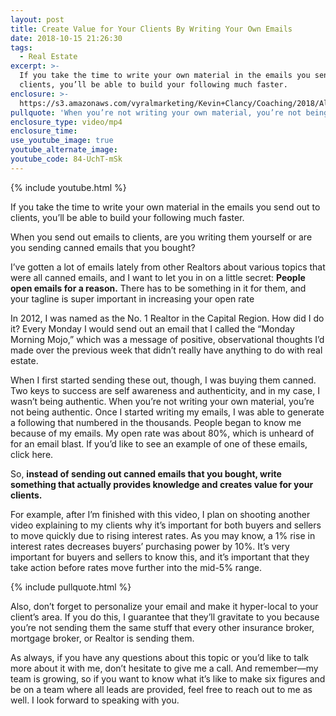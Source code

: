 ```yaml
---
layout: post
title: Create Value for Your Clients By Writing Your Own Emails
date: 2018-10-15 21:26:30
tags:
  - Real Estate
excerpt: >-
  If you take the time to write your own material in the emails you send out to
  clients, you’ll be able to build your following much faster.
enclosure: >-
  https://s3.amazonaws.com/vyralmarketing/Kevin+Clancy/Coaching/2018/Albany+Real+Estate+Agent-+Create+Value+for+Clients.mp4
pullquote: 'When you’re not writing your own material, you’re not being authentic.'
enclosure_type: video/mp4
enclosure_time:
use_youtube_image: true
youtube_alternate_image:
youtube_code: 84-UchT-mSk
---
```


{% include youtube.html %}

If you take the time to write your own material in the emails you send out to clients, you’ll be able to build your following much faster.

When you send out emails to clients, are you writing them yourself or are you sending canned emails that you bought?&nbsp;

I’ve gotten a lot of emails lately from other Realtors about various topics that were all canned emails, and I want to let you in on a little secret: **People open emails for a reason.**&nbsp;There has to be something in it for them, and your tagline is super important in increasing your open rate&nbsp;

In 2012, I was named as the No. 1 Realtor in the Capital Region. How did I do it? Every Monday I would send out an email that I called the “Monday Morning Mojo,” which was a message of positive, observational thoughts I’d made over the previous week that didn’t really have anything to do with real estate.

When I first started sending these out, though, I was buying them canned. Two keys to success are self awareness and authenticity, and in my case, I wasn’t being authentic. When you’re not writing your own material, you’re not being authentic. Once I started writing my emails, I was able to generate a following that numbered in the thousands. People began to know me because of my emails. My open rate was about 80%, which is unheard of for an email blast. If you’d like to see an example of one of these emails, click here. &nbsp;

So, **instead of sending out canned emails that you bought, write something that actually provides knowledge and creates value for your clients.**&nbsp;

For example, after I’m finished with this video, I plan on shooting another video explaining to my clients why it’s important for both buyers and sellers to move quickly due to rising interest rates. As you may know, a 1% rise in interest rates decreases buyers’ purchasing power by 10%. It’s very important for buyers and sellers to know this, and it’s important that they take action before rates move further into the mid-5% range.

{% include pullquote.html %}

Also, don’t forget to personalize your email and make it hyper-local to your client’s area. If you do this, I guarantee that they’ll gravitate to you because you’re not sending them the same stuff that every other insurance broker, mortgage broker, or Realtor is sending them.

As always, if you have any questions about this topic or you’d like to talk more about it with me, don’t hesitate to give me a call. And remember—my team is growing, so if you want to know what it’s like to make six figures and be on a team where all leads are provided, feel free to reach out to me as well. I look forward to speaking with you.